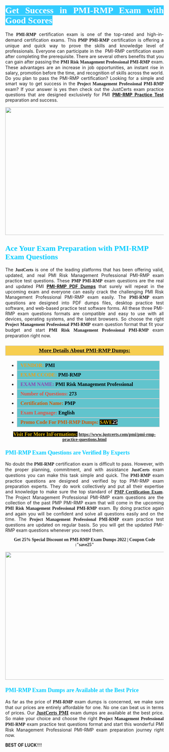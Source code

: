 <h1 style="text-align: justify;"><span style="color:#ffffff;"><span style="font-family:Georgia,serif;"><strong><span style="background-color:#33ccff;">Get Success in PMI-RMP Exam with Good Scores</span></strong></span></span></h1>

<p style="text-align: justify;">The <strong><span style="font-family:Georgia,serif;">PMI-RMP</span></strong> certification exam is one of the top-rated and high-in-demand certification exams. This <span style="font-family:Georgia,serif;"><strong>PMP PMI-RMP</strong></span> certification is offering a unique and quick way to prove the skills and knowledge level of professionals. Everyone can participate in the  PMI-RMP certification exam after completing the prerequisite. There are several others benefits that you can gain after passing the <span style="font-family:Georgia,serif;"><strong>PMI Risk Management Professional PMI-RMP</strong></span> exam. These advantages are an increase in job opportunities, an instant rise in salary, promotion before the time, and recognition of skills across the world. Do you plan to pass the PMI-RMP certification? Looking for a simple and smart way to get success in the <span style="font-family:Georgia,serif;"><strong>Project Management Professional PMI-RMP</strong></span> exam? If your answer is yes then check out the JustCerts exam practice questions that are designed exclusively for PMI <strong><a href="https://www.justcerts.com/pmi/pmi-rmp-practice-questions.html">PMI-RMP Practice Test</a></strong> preparation and success.</p>

<p style="text-align: center;"><a href="https://www.justcerts.com/pmi/pmi-rmp-practice-questions.html"><img alt="" src="https://i.imgur.com/JNYhfyb.jpg" style="width: 720px; height: 405px;" /></a></p>

<h2 style="margin-right:0in; margin-left:0in"><span style="color:#00ccff;"><span style="font-family:Georgia,serif;"><strong><span style="font-size:18pt">Ace Your Exam Preparation with PMI-RMP Exam Questions </span></strong></span></span></h2>

<p style="text-align: justify;">The <span style="font-size:14px;"><span style="font-family:Georgia,serif;"><strong>JustCerts</strong></span></span> is one of the leading platforms that has been offering valid, updated, and real PMI Risk Management Professional PMI-RMP exam practice test questions. These <span style="font-family:Georgia,serif;"><strong>PMP PMI-RMP</strong></span> exam questions are the real and updated PMI <strong><a href="https://www.justcerts.com/pmi/pmi-rmp-practice-questions.html">PMI-RMP PDF Dumps</a></strong> that surely will repeat in the upcoming exam and everyone can easily crack the challenging PMI Risk Management Professional PMI-RMP exam easily. The <span style="font-family:Georgia,serif;"><strong>PMI-RMP</strong></span> exam questions are designed into PDF dumps files, desktop practice test software, and web-based practice test software forms. All these three PMI-RMP exam questions formats are compatible and easy to use with all devices, operating systems, and the latest browsers. So choose the right <span style="font-family:Georgia,serif;"><strong>Project Management Professional PMI-RMP</strong></span> exam question format that fit your budget and start <span style="font-family:Georgia,serif;"><strong>PMI Risk Management Professional PMI-RMP</strong></span> exam preparation right now.</p>

<h3 style="background: #f7ce50; border: 1px solid rgb(204, 204, 204); padding: 5px 10px; text-align: center;"><span style="font-family:Georgia,serif;"><u><u><span style="color:#000000;"><span style="font-size:11pt"><span style="line-height:normal"><b><span style="font-size:13.0pt"><span cambria="">More Details About PMI-RMP Dumps:</span></span></b></span></span></span></u></u></span></h3>

<ul>
	<li style="margin:0cm 10pt">
	<div style="background:#61c4cd; border: 1px solid rgb(204, 204, 204); padding: 5px 10px; text-align: justify;"><span style="font-family:Georgia,serif;"><span style="font-size:11pt"><span style="line-height:normal"><b><span style="font-size:12.0pt"><span new="" roman="" times=""><span style="color:#f39c12;">VENDOR:</span> <span style="color:#000000;">PMI</span></span></span></b></span></span></span></div>
	</li>
	<li style="margin:0cm 10pt">
	<div style="background: #61c4cd; border: 1px solid rgb(204, 204, 204); padding: 5px 10px; text-align: justify;"><span style="font-family:Georgia,serif;"><span style="font-size:11pt"><span style="line-height:normal"><b><span style="font-size:12.0pt"><span new="" roman="" times=""><span style="color:#f39c12;">EXAM CCODE:</span> <span style="color:#000000;">PMI-RMP</span></span></span></b></span></span></span></div>
	</li>
	<li style="margin:0cm 10pt">
	<div style="background: #61c4cd; border: 1px solid rgb(204, 204, 204); padding: 5px 10px; text-align: justify;"><span style="font-family:Georgia,serif;"><span style="font-size:11pt"><span style="line-height:normal"><b><span style="font-size:12.0pt"><span new="" roman="" times=""><span style="color:#8e44ad;">EXAM NAME:</span> <span style="color:#000000;">PMI Risk Management Professional</span></span></span></b></span></span></span></div>
	</li>
	<li style="margin:0cm 10pt">
	<div style="background: #61c4cd; border: 1px solid rgb(204, 204, 204); padding: 5px 10px;"><span style="font-family:Georgia,serif;"><span style="font-size:11pt"><span style="line-height:normal"><b><span style="font-size:12.0pt"><span new="" roman="" times=""><span style="color:#e74c3c;">Number of Questions:</span><span style="color:#000000;"><span style="color:#f1c40f;"> </span>273</span></span></span></b></span></span></span></div>
	</li>
	<li style="margin:0cm 10pt">
	<div style="background: #61c4cd; border: 1px solid rgb(204, 204, 204); padding: 5px 10px; text-align: justify;"><span style="font-family:Georgia,serif;"><span style="font-size:11pt"><span style="line-height:normal"><b><span style="font-size:12.0pt"><span new="" roman="" times=""><span style="color:#d35400;">Certification Name:</span><span style="color:#000000;"> PMP</span></span></span></b></span></span></span></div>
	</li>
	<li style="margin:0cm 10pt">
	<div style="background: #61c4cd; border: 1px solid rgb(204, 204, 204); padding: 5px 10px; text-align: justify;"><span style="font-family:Georgia,serif;"><span style="font-size:11pt"><span style="line-height:normal"><b><span style="font-size:12.0pt"><span new="" roman="" times=""><span style="color:#e74c3c;">Exam Language:</span> <span style="color:#000000;">English</span></span></span></b></span></span></span></div>
	</li>
	<li style="margin:0cm 10pt">
	<div style="background: #61c4cd; border: 1px solid rgb(204, 204, 204); padding: 5px 10px;"><span style="font-family:Georgia,serif;"><span style="font-size:11pt"><span style="line-height:normal"><b><span style="font-size:12.0pt"><span new="" roman="" times=""><span style="color:#d35400;">Promo Code For PMI-RMP Dumps:</span><span style="color:#f1c40f;"> <span style="background-color:#000000;">SAVE</span></span><span style="color:#ffffff;"><span style="background-color:#000000;">25</span></span></span></span></b></span></span></span></div>
	</li>
</ul>

<p style="text-align: center;"><span style="font-family:Georgia,serif;"><strong><span style="font-size:16px;"><span style="color:#f1c40f;"><span style="background-color:#000000;">Visit For More InFormations:</span></span></span> <a href="https://www.justcerts.com/pmi/pmi-rmp-practice-questions.html">https://www.justcerts.com/pmi/pmi-rmp-practice-questions.html</a></strong></span></p>

<h3 style="margin-right:0in; margin-left:0in"><span style="color:#00ccff;"><span style="font-family:Georgia,serif;"><strong><span style="font-size:13.5pt">PMI-RMP Exam Questions are Verified By Experts </span></strong></span></span></h3>

<p style="text-align: justify;">No doubt the <span style="font-family:Georgia,serif;"><strong>PMI-RMP</strong></span> certification exam is difficult to pass. However, with the proper planning, commitment, and with assistance <span style="font-family:Georgia,serif;"><span style="font-size:14px;"><strong>JustCerts</strong></span></span> exam questions you can make this task simple and quick. The <span style="font-family:Georgia,serif;"><strong> PMI-RMP</strong></span> exam practice questions are designed and verified by top PMI-RMP exam preparation experts. They do work collectively and put all their expertise and knowledge to make sure the top standard of <a href="https://www.justcerts.com/pmi/pmp-certification-exams.html"><span style="font-family:Georgia,serif;"><strong>PMP Certification Exam</strong></span></a>. The Project Management Professional PMI-RMP exam questions are the collection of the past PMP PMI-RMP exam that will come in the upcoming <span style="font-family:Georgia,serif;"><strong>PMI Risk Management Professional PMI-RMP</strong></span> exam. By doing practice again and again you will be confident and solve all questions easily and on the time. The <span style="font-family:Georgia,serif;"><strong>Project Management Professional PMI-RMP</strong></span> exam practice test questions are updated on regular basis. So you will get the updated PMI-RMP exam questions whenever you need them.</p>

<p style="text-align: center;"><span style="font-size:14px;"><span style="font-family:Georgia,serif;"><strong>Get 25% Special Discount on PMI-RMP Exam Dumps 2022 | Coupon Code :"save25"</strong></span></span></p>

<p style="text-align: center;"><a href="https://www.justcerts.com/pmi/pmi-rmp-practice-questions.html"><img alt="" src="https://i.imgur.com/FssxWlc.jpg" style="width: 720px; height: 405px;" /></a></p>

<h3 style="margin-right:0in; margin-left:0in"><span style="color:#00ccff;"><span style="font-family:Georgia,serif;"><strong><span style="font-size:13.5pt">PMI-RMP Exam Dumps are Available at the Best Price </span></strong></span></span></h3>

<p style="text-align: justify;">As far as the price of <span style="font-family:Georgia,serif;"><strong>PMI-RMP</strong></span> exam dumps is concerned, we make sure that our prices are entirely affordable for one. No one can beat us in terms of prices. Our <a href="https://www.justcerts.com/pmi-certification-exams.html"><span style="font-family:Georgia,serif;"><strong><span style="font-size:16px;">JustCerts PMI</span></strong></span></a> exam dumps are available at the best price. So make your choice and choose the right <span style="font-family:Georgia,serif;"><strong>Project Management Professional PMI-RMP</strong></span> exam practice test questions format and start this wonderful PMI Risk Management Professional PMI-RMP exam preparation journey right now. </p>

<p><span style="font-size:14px;"><strong>BEST OF LUCK</strong>!!!!</span></p>

